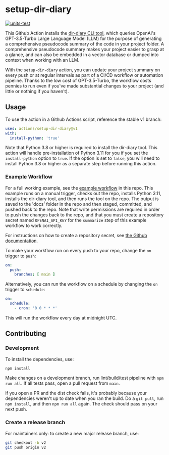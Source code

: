 # setup-dir-diary

[![units-test](https://github.com/Promptly-Technologies-LLC/setup-dir-diary/actions/workflows/test.yml/badge.svg)](https://github.com/Promptly-Technologies-LLC/setup-dir-diary/actions/workflows/test.yml)

This Github Action installs the [dir-diary CLI tool](https://github.com/Promptly-Technologies-LLC/dir-diary), which queries OpenAI's GPT-3.5-Turbo Large Language Model (LLM) for the purpose of generating a comprehensive pseudocode summary of the code in your project folder. A comprehensive pseudocode summary makes your project easier to grasp at a glance, and can also be embedded in a vector database or dumped into context when working with an LLM. 

With the `setup-dir-diary` action, you can update your project summary on every push or at regular intervals as part of a CI/CD workflow or automation pipeline. Thanks to the low cost of GPT-3.5-Turbo, the workflow costs pennies to run even if you've made substantial changes to your project (and little or nothing if you haven't).

## Usage

To use the action in a Github Actions script, reference the stable v1 branch:

```yaml
uses: actions/setup-dir-diary@v1
with:
  install-python: 'true'
```

Note that Python 3.8 or higher is required to install the dir-diary tool. This action will handle pre-installation of Python 3.11 for you if you set the `install-python` option to `true`. If the option is set to `false`, you will need to install Python 3.8 or higher as a separate step before running this action.

### Example Workflow

For a full working example, see the [example workflow](https://github.com/Promptly-Technologies-LLC/setup-dir-diary/blob/main/.github/example_workflows/summarize.yml) in this repo. This example runs on a manual trigger, checks out the repo, installs Python 3.11, installs the dir-diary tool, and then runs the tool on the repo. The output is saved to the 'docs' folder in the repo and then staged, committed, and pushed back to the repo. Note that write permissions are required in order to push the changes back to the repo, and that you must create a repository secret named `OPENAI_API_KEY` for the `summarize` step of this example workflow to work correctly.

For instructions on how to create a repository secret, see [the Github documentation](https://docs.github.com/en/codespaces/managing-codespaces-for-your-organization/managing-secrets-for-your-repository-and-organization-for-github-codespaces#adding-secrets-for-a-repository).

To make your workflow run on every push to your repo, change the `on` trigger to `push`:

```yaml
on:
  push:
    branches: [ main ]
```

Alternatively, you can run the workflow on a schedule by changing the `on` trigger to `schedule`:

```yaml
on:
  schedule:
    - cron: '0 0 * * *'
```

This will run the workflow every day at midnight UTC.

## Contributing

### Development

To install the dependencies, use:

```bash
npm install
```

Make changes on a development branch, run lint/build/test pipeline with `npm run all`. If all tests pass, open a pull request from `main`.

If you open a PR and the dist check fails, it's probably because your dependencies weren't up to date when you ran the build. Do a `git pull`, run `npm install`, and then `npm run all` again. The check should pass on your next push.

### Create a release branch

For maintainers only: to create a new major release branch, use:

```bash
git checkout -b v2
git push origin v2
```
